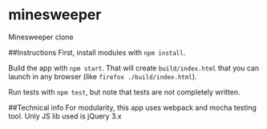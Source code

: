 # minesweeper
Minesweeper clone

##Instructions
First, install modules with `npm install`. 

Build the app with `npm start`. That will create `build/index.html` that you can launch in any browser (like `firefox ./build/index.html`).

Run tests with `npm test`, but note that tests are not completely written.

##Technical info
For modularity, this app uses webpack and mocha testing tool. Unly JS lib used is jQuery 3.x
